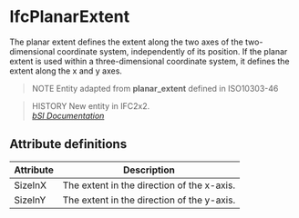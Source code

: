 IfcPlanarExtent
===============
The planar extent defines the extent along the two axes of the two-dimensional
coordinate system, independently of its position. If the planar extent is used
within a three-dimensional coordinate system, it defines the extent along the
x and y axes.  
  
> NOTE  Entity adapted from **planar_extent** defined in ISO10303-46  
  
> HISTORY  New entity in IFC2x2.  
[ _bSI
Documentation_](https://standards.buildingsmart.org/IFC/DEV/IFC4_2/FINAL/HTML/schema/ifcpresentationdefinitionresource/lexical/ifcplanarextent.htm)


Attribute definitions
---------------------
| Attribute   | Description                                |
|-------------|--------------------------------------------|
| SizeInX     | The extent in the direction of the x-axis. |
| SizeInY     | The extent in the direction of the y-axis. |

